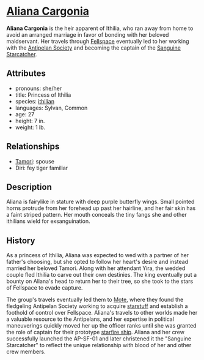 # [Aliana Cargonia](https://www.dndbeyond.com/characters/81155373/UMolr4)

**Aliana Cargonia** is the heir apparent of Ithilia, who ran away from home to avoid an arranged marriage in favor of bonding with her beloved maidservant. Her travels through [Fellspace](../../../../astronomy/fellspace) eventually led to her working with the [Antipelan Society](../../) and becoming the captain of the [Sanguine Starcatcher](../).

## Attributes

- pronouns: she/her
- title: Princess of Ithilia
- species: [ithilian](https://www.dndbeyond.com/races/1122421-ithilian)
- languages: Sylvan, Common
- age: 27
- height: 7 in.
- weight: 1 lb.

## Relationships

- [Tamori](../tamori): spouse
- Diri: fey tiger familiar

## Description

Aliana is fairylike in stature with deep purple butterfly wings. Small pointed horns protrude from her forehead up past her hairline, and her fair skin has a faint striped pattern. Her mouth conceals the tiny fangs she and other ithilians wield for exsanguination.

## History

As a princess of Ithilia, Aliana was expected to wed with a partner of her father's choosing, but she opted to follow her heart's desire and instead married her beloved Tamori. Along with her attendant Yira, the wedded couple fled Ithilia to carve out their own destinies. The king eventually put a bounty on Aliana's head to return her to their tree, so she took to the stars of Fellspace to evade capture.

The group's travels eventually led them to [Mote](../../../../mote), where they found the fledgeling Antipelan Society working to acquire [starstuff](../../../../artifacts/starstuff) and establish a foothold of control over Fellspace. Aliana's travels to other worlds made her a valuable resource to the Antipelans, and her expertise in political maneuverings quickly moved her up the officer ranks until she was granted the role of captain for their prototype [starfire ship](../../../../technology/starstuff-ships/starfire-ship). Aliana and her crew successfully launched the AP-SF-01 and later christened it the "Sanguine Starcatcher" to reflect the unique relationship with blood of her and other crew members.
